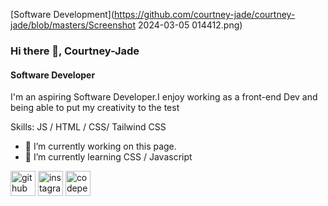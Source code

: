 [Software Development](https://github.com/courtney-jade/courtney-jade/blob/masters/Screenshot 2024-03-05 014412.png)

### Hi there 👋, Courtney-Jade
#### Software Developer
I'm an aspiring Software Developer.I enjoy working as a front-end Dev and being able to put my creativity to the test

Skills:  JS / HTML / CSS/ Tailwind CSS

- 🔭 I’m currently working on this page. 
- 🌱 I’m currently learning CSS / Javascript 


[<img src='https://cdn.jsdelivr.net/npm/simple-icons@3.0.1/icons/github.svg' alt='github' height='40'>](https://github.com/Courtney-Jade)  [<img src='https://cdn.jsdelivr.net/npm/simple-icons@3.0.1/icons/instagram.svg' alt='instagram' height='40'>](https://www.instagram.com/@courtneyjade905/)  [<img src='https://cdn.jsdelivr.net/npm/simple-icons@3.0.1/icons/codepen.svg' alt='codepen' height='40'>](https://codepen.io/https://codepen.io/Courtney-Jade-Bergstedt)  
